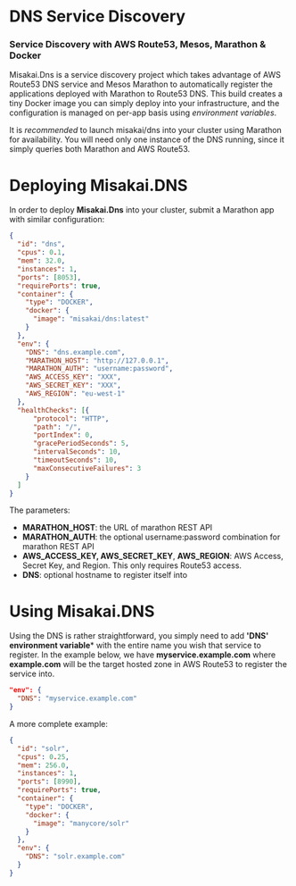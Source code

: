 # DNS Service Discovery
### Service Discovery with AWS Route53, Mesos, Marathon & Docker

Misakai.Dns is a service discovery project which takes advantage of AWS Route53 DNS service and Mesos Marathon to automatically register the applications deployed with Marathon to Route53 DNS. This build creates a tiny Docker image you can simply deploy into your infrastructure, and the configuration is managed on per-app basis using *environment variables*.

It is *recommended* to launch misakai/dns into your cluster using Marathon for availability. You will need only one instance of the DNS running, since it simply queries both Marathon and AWS Route53.

# Deploying Misakai.DNS
In order to deploy **Misakai.Dns** into your cluster, submit a Marathon app with similar configuration:
```json
{
  "id": "dns",
  "cpus": 0.1,
  "mem": 32.0,
  "instances": 1,
  "ports": [8053],
  "requirePorts": true,
  "container": {
    "type": "DOCKER",
    "docker": {
      "image": "misakai/dns:latest"
    }
  },
  "env": {
    "DNS": "dns.example.com",
    "MARATHON_HOST": "http://127.0.0.1",
    "MARATHON_AUTH": "username:password",
    "AWS_ACCESS_KEY": "XXX",
    "AWS_SECRET_KEY": "XXX",
    "AWS_REGION": "eu-west-1"
  },
  "healthChecks": [{
      "protocol": "HTTP",
      "path": "/",
      "portIndex": 0,
      "gracePeriodSeconds": 5,
      "intervalSeconds": 10,
      "timeoutSeconds": 10,
      "maxConsecutiveFailures": 3
    }
  ] 
}

```

The parameters:
* **MARATHON_HOST**: the URL of marathon REST API 
* **MARATHON_AUTH**: the optional username:password combination for marathon REST API
* **AWS_ACCESS_KEY, AWS_SECRET_KEY**, **AWS_REGION**: AWS Access, Secret Key, and Region. This only requires Route53 access.
* **DNS**: optional hostname to register itself into

# Using Misakai.DNS
Using the DNS is rather straightforward, you simply need to add **'DNS' environment variable*** with the entire name you wish that service to register. In the example below, we have **myservice.example.com** where **example.com** will be the target hosted zone in AWS Route53 to register the service into.
```json
"env": {
  "DNS": "myservice.example.com"
}
```

A more complete example:
```json
{
  "id": "solr",
  "cpus": 0.25,
  "mem": 256.0,
  "instances": 1,
  "ports": [8990],
  "requirePorts": true,
  "container": {
    "type": "DOCKER",
    "docker": {
      "image": "manycore/solr"
    }
  },
  "env": {
    "DNS": "solr.example.com"
  }
}
```
